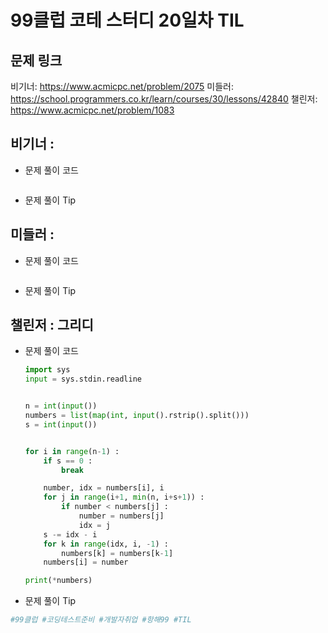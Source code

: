 # 99클럽 코테 스터디 20일차 TIL

## 문제 링크
비기너: https://www.acmicpc.net/problem/2075
미들러: https://school.programmers.co.kr/learn/courses/30/lessons/42840
챌린저: https://www.acmicpc.net/problem/1083


## 비기너 : 

* 문제 풀이 코드

    ```python

    ```

* 문제 풀이 Tip



## 미들러 : 

* 문제 풀이 코드

    ```python

    ```

* 문제 풀이 Tip



## 챌린저 : 그리디

* 문제 풀이 코드

    ```python
    import sys
    input = sys.stdin.readline


    n = int(input())
    numbers = list(map(int, input().rstrip().split()))
    s = int(input())


    for i in range(n-1) :
        if s == 0 :
            break

        number, idx = numbers[i], i
        for j in range(i+1, min(n, i+s+1)) :
            if number < numbers[j] :
                number = numbers[j]
                idx = j
        s -= idx - i
        for k in range(idx, i, -1) :
            numbers[k] = numbers[k-1]
        numbers[i] = number

    print(*numbers)
    ```

* 문제 풀이 Tip



```python
#99클럽 #코딩테스트준비 #개발자취업 #항해99 #TIL
```
